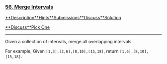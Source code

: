### [56. Merge Intervals](https://leetcode.com/problems/merge-intervals/description/)

[**Description](https://leetcode.com/problems/merge-intervals/description/)[**Hints](https://leetcode.com/problems/merge-intervals/hints/)[**Submissions](https://leetcode.com/problems/merge-intervals/submissions/)[**Discuss](https://leetcode.com/problems/merge-intervals/discuss/)[**Solution](https://leetcode.com/problems/merge-intervals/solution/)

[**Discuss](https://discuss.leetcode.com/category/64)[**Pick One](https://leetcode.com/problems/random-one-question/)

------

Given a collection of intervals, merge all overlapping intervals.

For example,
Given `[1,3],[2,6],[8,10],[15,18]`,
return `[1,6],[8,10],[15,18]`.